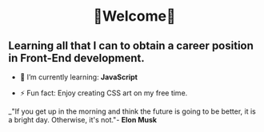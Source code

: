 <center><h1> 🦋Welcome🦋 </h1> </center>

  <h2>Learning all that I can to obtain a career position in Front-End development.</h2>

  - 🌱 I’m currently learning: **JavaScript**
  
  - ⚡ Fun fact: Enjoy creating CSS art on my free time. 
  
  _"If you get up in the morning and think the future is going to be better, it is a bright day. Otherwise, it's not."- **Elon Musk**
  

<!--
**JenniferSmith007/JenniferSmith007** is a ✨ _special_ ✨ repository because its `README.md` (this file) appears on your GitHub profile.

Here are some ideas to get you started:

- 🔭 I’m currently working on ...
- 🌱 I’m currently learning ...
- 👯 I’m looking to collaborate on ...
- 🤔 I’m looking for help with ...
- 💬 Ask me about ...
- 📫 How to reach me: ...
- 😄 Pronouns: ...
- ⚡ Fun fact: ...
-->
